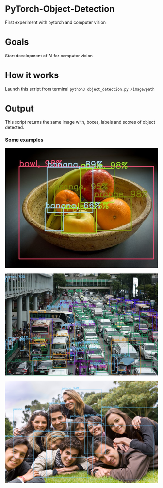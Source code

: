 # PyTorch-Object-Detection
First experiment with pytorch and computer vision

# Goals
Start development of AI for computer vision

# How it works
Launch this script from terminal `python3 object_detection.py /image/path`

# Output
This script returns the same image with, boxes, labels and scores of object detected.

### Some examples
![Example 1](https://raw.githubusercontent.com/Dave0x21/PyTorch-Object-Detection/master/image/example_1.jpg)

![Example 2](https://raw.githubusercontent.com/Dave0x21/PyTorch-Object-Detection/master/image/example_2.jpg)

![Example 3](https://raw.githubusercontent.com/Dave0x21/PyTorch-Object-Detection/master/image/example_3.jpg)

